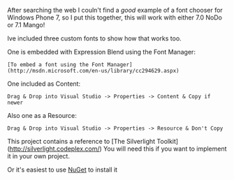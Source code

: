 After searching the web I couln't find a *good* example of a font chooser for Windows Phone 7,
so I put this together, this will work with either 7.0 NoDo or 7.1 Mango!

Ive included three custom fonts to show how that works too.

One is embedded with Expression Blend using the Font Manager:

    [To embed a font using the Font Manager] (http://msdn.microsoft.com/en-us/library/cc294629.aspx)

One included as Content:

    Drag & Drop into Visual Studio -> Properties -> Content & Copy if newer

Also one as a Resource:

    Drag & Drop into Visual Studio -> Properties -> Resource & Don't Copy


This project contains a reference to [The Silverlight Toolkit] (http://silverlight.codeplex.com/)
You will need this if you want to implement it in your own project.

Or it's easiest to use [NuGet](http://visualstudiogallery.msdn.microsoft.com/27077b70-9dad-4c64-adcf-c7cf6bc9970c) to install it